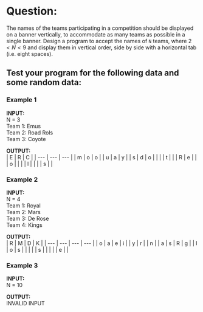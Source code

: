 # Question:

The names of the teams participating in a competition should be displayed on a banner vertically, to accommodate as many teams as possible in a single banner. Design a program to accept the names of `N` teams, where $2 < N < 9$ and display them in vertical order, side by side with a horizontal tab (i.e. eight spaces).

## Test your program for the following data and some random data:

### Example 1

**INPUT:**  
N = 3  
Team 1: Emus  
Team 2: Road Rols  
Team 3: Coyote

**OUTPUT:**  
| E   | R   | C   |
| --- | --- | --- |
| m   | o   | o   |
| u   | a   | y   |
| s   | d   | o   |
|     |     | t   |
|     | R   | e   |
|     | o   |     |
|     | l   |     |
|     | s   |     |

### Example 2

**INPUT:**  
N = 4  
Team 1: Royal  
Team 2: Mars  
Team 3: De Rose  
Team 4: Kings

**OUTPUT:**  
| R   | M   | D   | K   |
| --- | --- | --- | --- |
| o   | a   | e   | i   |
| y   | r   |     | n   |
| a   | s   | R   | g   |
| l   | o   | s   |     |
|     |     | s   |     |
|     |     | e   |     |

### Example 3

**INPUT:**  
N = 10

**OUTPUT:**  
INVALID INPUT
